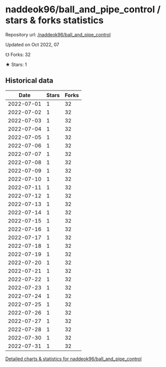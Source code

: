 # naddeok96/ball_and_pipe_control / stars & forks statistics

Repository url: [/naddeok96/ball_and_pipe_control](https://github.com/naddeok96/ball_and_pipe_control)

Updated on Oct 2022, 07

☋ Forks: 32

★ Stars: 1

## Historical data
| Date | Stars | Forks |
|------|-------|-------|
| 2022-07-01 | 1 | 32 | 
| 2022-07-02 | 1 | 32 | 
| 2022-07-03 | 1 | 32 | 
| 2022-07-04 | 1 | 32 | 
| 2022-07-05 | 1 | 32 | 
| 2022-07-06 | 1 | 32 | 
| 2022-07-07 | 1 | 32 | 
| 2022-07-08 | 1 | 32 | 
| 2022-07-09 | 1 | 32 | 
| 2022-07-10 | 1 | 32 | 
| 2022-07-11 | 1 | 32 | 
| 2022-07-12 | 1 | 32 | 
| 2022-07-13 | 1 | 32 | 
| 2022-07-14 | 1 | 32 | 
| 2022-07-15 | 1 | 32 | 
| 2022-07-16 | 1 | 32 | 
| 2022-07-17 | 1 | 32 | 
| 2022-07-18 | 1 | 32 | 
| 2022-07-19 | 1 | 32 | 
| 2022-07-20 | 1 | 32 | 
| 2022-07-21 | 1 | 32 | 
| 2022-07-22 | 1 | 32 | 
| 2022-07-23 | 1 | 32 | 
| 2022-07-24 | 1 | 32 | 
| 2022-07-25 | 1 | 32 | 
| 2022-07-26 | 1 | 32 | 
| 2022-07-27 | 1 | 32 | 
| 2022-07-28 | 1 | 32 | 
| 2022-07-30 | 1 | 32 | 
| 2022-07-31 | 1 | 32 | 


[Detailed charts & statistics for naddeok96/ball_and_pipe_control](https://reviewgithub.com/rep/naddeok96/ball_and_pipe_control)
